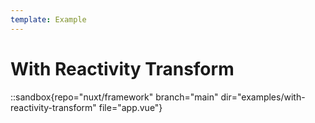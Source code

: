```yaml
---
template: Example
---
```


# With Reactivity Transform

::sandbox{repo="nuxt/framework" branch="main" dir="examples/with-reactivity-transform" file="app.vue"}
